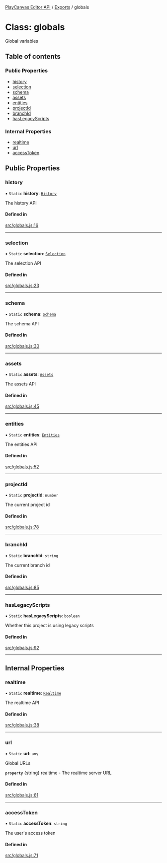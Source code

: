 [PlayCanvas Editor API](../README.md) / [Exports](../modules.md) / globals

# Class: globals

Global variables

## Table of contents

### Public Properties

- [history](globals.md#history)
- [selection](globals.md#selection)
- [schema](globals.md#schema)
- [assets](globals.md#assets)
- [entities](globals.md#entities)
- [projectId](globals.md#projectid)
- [branchId](globals.md#branchid)
- [hasLegacyScripts](globals.md#haslegacyscripts)

### Internal Properties

- [realtime](globals.md#realtime)
- [url](globals.md#url)
- [accessToken](globals.md#accesstoken)

## Public Properties

### history

▪ `Static` **history**: [`History`](History.md)

The history API

#### Defined in

[src/globals.js:16](https://github.com/playcanvas/editor-api/blob/f0df60d/src/globals.js#L16)

___

### selection

▪ `Static` **selection**: [`Selection`](Selection.md)

The selection API

#### Defined in

[src/globals.js:23](https://github.com/playcanvas/editor-api/blob/f0df60d/src/globals.js#L23)

___

### schema

▪ `Static` **schema**: [`Schema`](Schema.md)

The schema API

#### Defined in

[src/globals.js:30](https://github.com/playcanvas/editor-api/blob/f0df60d/src/globals.js#L30)

___

### assets

▪ `Static` **assets**: [`Assets`](Assets.md)

The assets API

#### Defined in

[src/globals.js:45](https://github.com/playcanvas/editor-api/blob/f0df60d/src/globals.js#L45)

___

### entities

▪ `Static` **entities**: [`Entities`](Entities.md)

The entities API

#### Defined in

[src/globals.js:52](https://github.com/playcanvas/editor-api/blob/f0df60d/src/globals.js#L52)

___

### projectId

▪ `Static` **projectId**: `number`

The current project id

#### Defined in

[src/globals.js:78](https://github.com/playcanvas/editor-api/blob/f0df60d/src/globals.js#L78)

___

### branchId

▪ `Static` **branchId**: `string`

The current branch id

#### Defined in

[src/globals.js:85](https://github.com/playcanvas/editor-api/blob/f0df60d/src/globals.js#L85)

___

### hasLegacyScripts

▪ `Static` **hasLegacyScripts**: `boolean`

Whether this project is using legacy scripts

#### Defined in

[src/globals.js:92](https://github.com/playcanvas/editor-api/blob/f0df60d/src/globals.js#L92)

___

## Internal Properties

### realtime

▪ `Static` **realtime**: [`Realtime`](Realtime.md)

The realtime API

#### Defined in

[src/globals.js:38](https://github.com/playcanvas/editor-api/blob/f0df60d/src/globals.js#L38)

___

### url

▪ `Static` **url**: `any`

Global URLs

**`property`** {string} realtime - The realtime server URL

#### Defined in

[src/globals.js:61](https://github.com/playcanvas/editor-api/blob/f0df60d/src/globals.js#L61)

___

### accessToken

▪ `Static` **accessToken**: `string`

The user's access token

#### Defined in

[src/globals.js:71](https://github.com/playcanvas/editor-api/blob/f0df60d/src/globals.js#L71)
